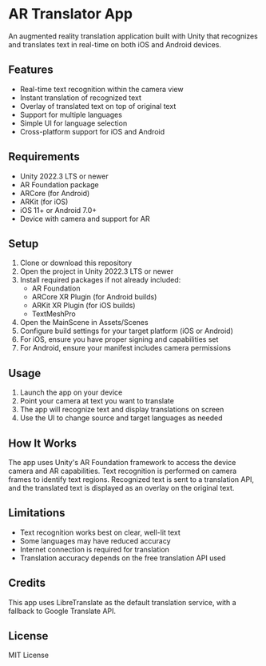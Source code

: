 # AR Translator App

An augmented reality translation application built with Unity that recognizes and translates text in real-time on both iOS and Android devices.

## Features

- Real-time text recognition within the camera view
- Instant translation of recognized text
- Overlay of translated text on top of original text
- Support for multiple languages
- Simple UI for language selection
- Cross-platform support for iOS and Android

## Requirements

- Unity 2022.3 LTS or newer
- AR Foundation package
- ARCore (for Android)
- ARKit (for iOS)
- iOS 11+ or Android 7.0+
- Device with camera and support for AR

## Setup

1. Clone or download this repository
2. Open the project in Unity 2022.3 LTS or newer
3. Install required packages if not already included:
   - AR Foundation
   - ARCore XR Plugin (for Android builds)
   - ARKit XR Plugin (for iOS builds)
   - TextMeshPro
4. Open the MainScene in Assets/Scenes
5. Configure build settings for your target platform (iOS or Android)
6. For iOS, ensure you have proper signing and capabilities set
7. For Android, ensure your manifest includes camera permissions

## Usage

1. Launch the app on your device
2. Point your camera at text you want to translate
3. The app will recognize text and display translations on screen
4. Use the UI to change source and target languages as needed

## How It Works

The app uses Unity's AR Foundation framework to access the device camera and AR capabilities. Text recognition is performed on camera frames to identify text regions. Recognized text is sent to a translation API, and the translated text is displayed as an overlay on the original text.

## Limitations

- Text recognition works best on clear, well-lit text
- Some languages may have reduced accuracy
- Internet connection is required for translation
- Translation accuracy depends on the free translation API used

## Credits

This app uses LibreTranslate as the default translation service, with a fallback to Google Translate API.

## License

MIT License
